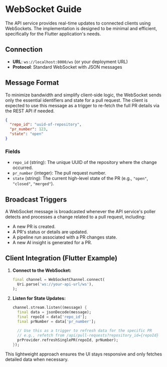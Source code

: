 # WebSocket Guide

The API service provides real-time updates to connected clients using WebSockets. The implementation is designed to be minimal and efficient, specifically for the Flutter application's needs.

## Connection

- **URL**: `ws://localhost:8000/ws` (or your deployment URL)
- **Protocol**: Standard WebSocket with JSON messages

## Message Format

To minimize bandwidth and simplify client-side logic, the WebSocket sends only the essential identifiers and state for a pull request. The client is expected to use this message as a trigger to re-fetch the full PR details via the REST API if needed.

```json
{
  "repo_id": "uuid-of-repository",
  "pr_number": 123,
  "state": "open"
}
```

### Fields

- `repo_id` (string): The unique UUID of the repository where the change occurred.
- `pr_number` (integer): The pull request number.
- `state` (string): The current high-level state of the PR (e.g., `"open"`, `"closed"`, `"merged"`).

## Broadcast Triggers

A WebSocket message is broadcasted whenever the API service's poller detects and processes a change related to a pull request, including:
- A new PR is created.
- A PR's status or details are updated.
- A pipeline run associated with a PR changes state.
- A new AI insight is generated for a PR.

## Client Integration (Flutter Example)

1.  **Connect to the WebSocket:**
    ```dart
    final channel = WebSocketChannel.connect(
      Uri.parse('ws://your-api-url/ws'),
    );
    ```

2.  **Listen for State Updates:**
    ```dart
    channel.stream.listen((message) {
      final data = jsonDecode(message);
      final repoId = data['repo_id'];
      final prNumber = data['pr_number'];

      // Use this as a trigger to refresh data for the specific PR
      // e.g., refetch from /api/pull-requests?repository_id={repoId}
      prProvider.refreshSinglePR(repoId, prNumber);
    });
    ```
This lightweight approach ensures the UI stays responsive and only fetches detailed data when necessary.